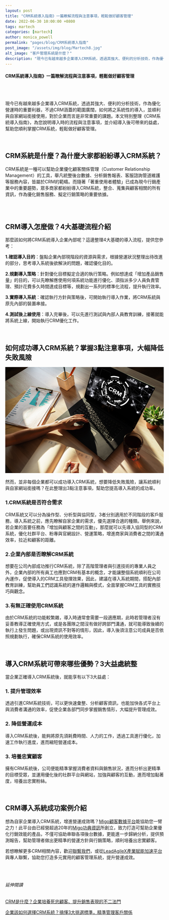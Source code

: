 ```yaml
---
layout: post
title: "CRM系統導入指南》一篇瞭解流程與注意事項，輕鬆做好顧客管理"
date: 2022-06-30 10:00:00 +0800
tags: martech
categories: [martech]
author: monica_powell
permalink: "pages/blog/CRM系統導入指南"
post_image: "/assets/img/blog/Martech8.jpg"
alt_image: "客戶管理系統是什麼？"
description: "現今已有越來越多企業導入CRM系統，透過其強大、便利的分析技術，作為優化營運時的..."
---
```


<div class="post-content">
  <h4>CRM系統導入指南》一篇瞭解流程與注意事項，輕鬆做好顧客管理</h4>
  <br><br/>
  <p>
    現今已有越來越多企業導入CRM系統，透過其強大、便利的分析技術，作為優化營運時的重要利器，不過CRM涵蓋的範圍廣闊，如何將之系統性的導入，並順利與自家網站銜接使用，對於企業而言是非常重要的課題。本文特別整理《CRM系統導入指南》，為您說明導入時的流程與注意事項，並介紹導入後可帶來的益處，幫助您順利掌握CRM系統，輕鬆做好顧客管理。  
  </p>
  <br/>  
  <h2> CRM系統是什麼？為什麼大家都紛紛導入CRM系統？ </h2>
  <p>
    CRM系統是一種可以幫助企業優化顧客關係管理（Customer Relationship Management）的工具，舉凡統整後台數據、分析銷售報表、客服諮詢管道維護等服務內容，皆屬於CRM的範疇。而隨著「著重使用者體驗」已成為現今行銷產業中的重要趨勢，眾多商家都紛紛導入CRM系統，整合、蒐集與顧客相關的所有資訊，作為優化銷售服務、擬定行銷策略的重要依據。 
  </p>
  <br/>
  
  <br/>
  <h2> CRM導入怎麼做？4大基礎流程介紹 </h2>
  <p>
    那麼該如何將CRM系統導入企業內部呢？這邊整理4大基礎的導入流程，提供您參考：   
  </p>
  <p>
    <b>1.確認導入目的</b>：盤點企業內部現階段的資源與需求，根據營運狀況整理出待改進的部分，思考導入系統後欲解決的問題，確認優化目的。 
  </p>
  <p>
    <b>2.規劃導入策略</b>：針對優化目標擬定合適的執行策略。例如想達成「增加產品銷售量」的目的，可以先瞭解應使用何項系統功能進行優化、須指派多少人員負責管理、預計花費多久時間達成目標等，規劃出一系列的標準化流程，提升執行效率。
  </p>
  <p>
    <b>3.實際導入系統</b>：確認執行方針與策略後，可開始執行導入作業，將CRM系統與原先內部的裝置串接。 
  </p>
  <p>
    <b>4.測試後上線使用</b>：導入完畢後，可以先進行測試與內部人員教育訓練，接著就能將系統上線，開始執行CRM優化工作。
  </p>
  <br/>
  <h2> 如何成功導入CRM系統？掌握3點注意事項，大幅降低失敗風險 </h2>
  <div class="blog-thumb">
    <img src="/assets/img/blog/Martech8_1.jpg" alt="CRM導入注意事項"/>​
  </div>
  <p>
    然而，並非每個企業都可以成功導入CRM系統，想要降低失敗風險，讓系統順利與自家網站銜接嗎？在此整理出3點注意事項，幫助您提高導入系統的成功率。
  </p>
  <h3>1.CRM系統是否符合需求 </h3>
  <p>
    CRM系統又可以分為操作型、分析型與協同型，3者分別適用於不同階段的客戶服務，導入系統之前，應先瞭解自家企業的需求，優先選擇合適的種類。舉例來說，若企業的首要任務為「增加與顧客之間的互動」，那麼就可以先導入協同型的CRM系統，優化社群平台、粉專與官網設計、營運策略，增進商家與消費者之間的溝通效率，拉近和顧客的距離。   
  </p>
  <h3>2.企業內部是否瞭解CRM系統 </h3>
  <p>
    想要在公司內部成功推行CRM系統，除了高階管理者與引進技術的專業人員之外，企業內部的所有員工也應對CRM有基本的概念，才能讓整個系統順利在公司內運作，促使導入的CRM工具發揮效果，因此，建議在導入系統期間，搭配內部教育訓練，幫助員工們認識系統的運作邏輯與模式，全面掌握CRM工具的實務技巧與觀念。 
  </p>
  <h3>3.有無正確使用CRM系統 </h3>
  <p>
    由於CRM系統的功能較繁雜，導入時通常會需要一段適應期，此時若管理者沒有妥善教導正確使用方式，或是各團隊之間沒有做好跨部門溝通，就可能導致後續的執行上發生問題，或出現資訊不對等的情形，因此，導入後須注意公司成員是否依照規劃執行，確保CRM系統的使用效率。 
  </p>
  <br/>
  <h2>
    導入CRM系統可帶來哪些優勢？3大益處統整  
  </h2>
  <p>
  當企業正確導入CRM系統後，就能享有以下3大益處：
  </p>
  <h3>1. 提升管理效率</h3>
  <p>
  透過引進CRM系統技術，可以更快速彙整、分析顧客資訊，也能加快各式平台上與消費者溝通的效率，促使企業各部門同步掌握銷售情形，大幅提升管理成效。
  </p>
  <h3>2. 降低營運成本</h3>
  <p>
  導入CRM系統後，能夠將原先須耗費時間、人力的工作，透過工具進行優化，加速工作執行進度，進而縮短營運成本。
  </p>
  <h3>3. 培養忠實顧客</h3>
  <p>
  擁有CRM系統後，公司便能精準掌握消費者資料與銷售狀況，進而分析出更精準的目標受眾，並運用優化後的社群平台與網站，加強與顧客的互動，進而增加黏著度，培養出忠實粉絲。
  </p>
  <br>
  <h2>CRM導入系統成功案例介紹</h2>
  <p>
  想為自家企業導入CRM系統，增進營運成效嗎？<a href="{{site.baseurl}}/pages/services-details" target="_blank">Migo顧客數據平台</a>能協助您一臂之力！此平台由已經營超過20年的<a href="{{site.baseurl}}/" target="_blank">Migo功典資訊</a>所創立，致力打造可幫助企業優化行銷效能的產品，不僅可協助串聯各項後台數據，更能進一步歸納分析，提供預測報告，幫助管理者做出更精準的營運方針與行銷策略，順利培養出忠實顧客。
</p>
<p>
若想瞭解更多CRM相關內容，歡迎<a href="{{site.baseurl}}/pages/contact" target="_blank">聯繫我們</a>，或從<a href="https://www.leadagilex.com/" target="_blank">LeadAgileX產業賦能加速平台</a>與專人聯繫，協助您打造多元實用的顧客管理系統，提升營運成效。
  </p>
  <br><br/>
  <h6 class="extend">延伸閱讀</h6>
  <p>
    <a href="{{site.baseurl}}/pages/blog/CRM是什麼" target="_blank">CRM是什麼？企業培養死忠顧客、提升銷售表現的不二法門</a>
    </p>
  <p>
    <a href="{{site.baseurl}}/pages/blog/如何選擇CRM系統" target="_blank">企業該如何選擇CRM系統？搞懂3大挑選標準，精準管理客戶關係</a>
  </p>

  
</div>
